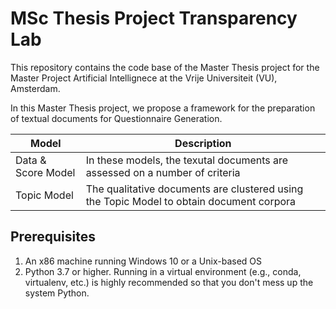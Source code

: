 # MSc Thesis Project Transparency Lab 
This repository contains the code base of the Master Thesis project for the Master Project Artificial Intellignece at the Vrije Universiteit (VU), Amsterdam.


In this Master Thesis project, we propose a framework for the preparation of textual documents for Questionnaire Generation. 

| Model  | Description |
| ------------- | ------------- |
| Data & Score Model  | In these models, the texutal documents are assessed on a number of criteria |
| Topic Model  | The qualitative documents are clustered using the Topic Model to obtain document corpora  |

## Prerequisites 
1. An x86 machine running Windows 10 or a Unix-based OS
2. Python 3.7 or higher. Running in a virtual environment (e.g., conda, virtualenv, etc.) is highly recommended so that you don't mess up the system Python.
